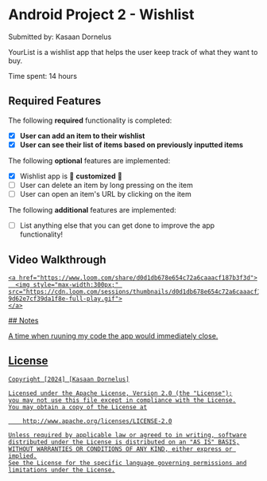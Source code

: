 # Android Project 2 - Wishlist

Submitted by: Kasaan Dornelus

YourList is a wishlist app that helps the user keep track of what they want to buy.

Time spent: 14 hours

## Required Features

The following **required** functionality is completed:

- [X] **User can add an item to their wishlist**
- [X] **User can see their list of items based on previously inputted items**

The following **optional** features are implemented:

- [X] Wishlist app is 🎨 **customized** 🎨
- [ ] User can delete an item by long pressing on the item
- [ ] User can open an item's URL by clicking on the item

The following **additional** features are implemented:

* [ ] List anything else that you can get done to improve the app functionality!

## Video Walkthrough

<div>
    <a href="https://www.loom.com/share/d0d1db678e654c72a6caaacf187b3f3d">
     

    <a href="https://www.loom.com/share/d0d1db678e654c72a6caaacf187b3f3d">
      <img style="max-width:300px;" src="https://cdn.loom.com/sessions/thumbnails/d0d1db678e654c72a6caaacf187b3f3d-9d62e7cf39da1f8e-full-play.gif">
    </a>
  </div>
## Notes

A time when ruuning my code the app would immediately close.

## License

    Copyright [2024] [Kasaan Dornelus]

    Licensed under the Apache License, Version 2.0 (the "License");
    you may not use this file except in compliance with the License.
    You may obtain a copy of the License at

        http://www.apache.org/licenses/LICENSE-2.0

    Unless required by applicable law or agreed to in writing, software
    distributed under the License is distributed on an "AS IS" BASIS,
    WITHOUT WARRANTIES OR CONDITIONS OF ANY KIND, either express or implied.
    See the License for the specific language governing permissions and
    limitations under the License.
